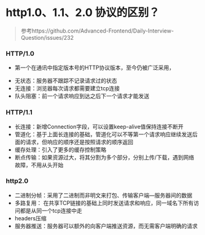 #  http1.0、1.1、2.0 协议的区别？

> 参考https://github.com/Advanced-Frontend/Daily-Interview-Question/issues/232


### HTTP/1.0

* 第一个在通讯中指定版本号的HTTP协议版本，至今仍被广泛采用，

- 无状态：服务器不跟踪不记录请求过的状态
- 无连接：浏览器每次请求都需要建立tcp连接
- 队头阻塞：前一个请求响应到达之后下一个请求才能发送

### HTTP/1.1
* 长连接：新增Connection字段，可以设置keep-alive值保持连接不断开
* 管道化：基于上面长连接的基础，管道化可以不等第一个请求响应继续发送后面的请求，但响应的顺序还是按照请求的顺序返回
* 缓存处理：引入了更多的缓存控制策略
* 断点传输：如果资源过大，将其分割为多个部分，分别上传/下载，遇到网络故障，不用从头开始

### http2.0
* 二进制分帧：采用了二进制而非明文来打包、传输客户端—服务器间的数据
* 多路复用： 在共享TCP链接的基础上同时发送请求和响应，同一域名下所有访问都是从同一个tcp连接中走
* headers压缩
* 服务器推送：服务器可以额外的向客户端推送资源，而无需客户端明确的请求